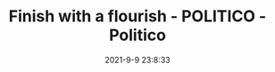 ---
"title": "Finish with a flourish - POLITICO - Politico"
"date": "2021-9-9 23:8:33"
"feed_name": "GOOGLENEWSDRILLING"
"feed_website": "https://news.google.com/search?q=drilling%2Bincident&hl=en-US&gl=US&ceid=US:en"
"feed_rss": "https://news.google.com/rss/search?q=drilling%2Bincident&hl=en-US&gl=US&ceid=US:en"
"link": "https://www.politico.com/newsletters/california-playbook-pm/2021/09/09/finish-with-a-flourish-494266"
"file": "_posts/2021-1-1-96145d8ff49310c9f492ae0292357e243cb7acac.md"
"accident": "0"
"drilling": "0"
---